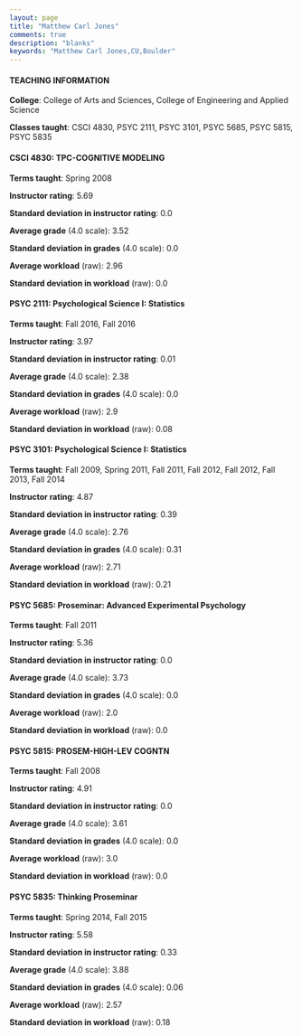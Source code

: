 ```yaml
---
layout: page
title: "Matthew Carl Jones" 
comments: true
description: "blanks"
keywords: "Matthew Carl Jones,CU,Boulder"
---
```

<head>
<script src="https://ajax.googleapis.com/ajax/libs/jquery/2.1.3/jquery.min.js"></script>
<script src="https://dl.dropboxusercontent.com/s/pc42nxpaw1ea4o9/highcharts.js?dl=0"></script>
<!-- <script src="../assets/js/highcharts.js"></script> -->
<style type="text/css">@font-face {
	font-family: "Bebas Neue";
	src: url(https://www.filehosting.org/file/details/544349/BebasNeue Regular.otf) format("opentype");
	}
	h1.Bebas { 
		font-family: "Bebas Neue", Verdana, Tahoma;
	}
</style>
</head>
	   
#### TEACHING INFORMATION

**College**: College of Arts and Sciences, College of Engineering and Applied Science

**Classes taught**: CSCI 4830, PSYC 2111, PSYC 3101, PSYC 5685, PSYC 5815, PSYC 5835

#### CSCI 4830: TPC-COGNITIVE MODELING

**Terms taught**: Spring 2008

**Instructor rating**: 5.69

**Standard deviation in instructor rating**: 0.0

**Average grade** (4.0 scale): 3.52

**Standard deviation in grades** (4.0 scale): 0.0

**Average workload** (raw): 2.96

**Standard deviation in workload** (raw): 0.0

#### PSYC 2111: Psychological Science I:  Statistics

**Terms taught**: Fall 2016, Fall 2016

**Instructor rating**: 3.97

**Standard deviation in instructor rating**: 0.01

**Average grade** (4.0 scale): 2.38

**Standard deviation in grades** (4.0 scale): 0.0

**Average workload** (raw): 2.9

**Standard deviation in workload** (raw): 0.08

#### PSYC 3101: Psychological Science I:  Statistics

**Terms taught**: Fall 2009, Spring 2011, Fall 2011, Fall 2012, Fall 2012, Fall 2013, Fall 2014

**Instructor rating**: 4.87

**Standard deviation in instructor rating**: 0.39

**Average grade** (4.0 scale): 2.76

**Standard deviation in grades** (4.0 scale): 0.31

**Average workload** (raw): 2.71

**Standard deviation in workload** (raw): 0.21

#### PSYC 5685: Proseminar: Advanced Experimental Psychology

**Terms taught**: Fall 2011

**Instructor rating**: 5.36

**Standard deviation in instructor rating**: 0.0

**Average grade** (4.0 scale): 3.73

**Standard deviation in grades** (4.0 scale): 0.0

**Average workload** (raw): 2.0

**Standard deviation in workload** (raw): 0.0

#### PSYC 5815: PROSEM-HIGH-LEV COGNTN

**Terms taught**: Fall 2008

**Instructor rating**: 4.91

**Standard deviation in instructor rating**: 0.0

**Average grade** (4.0 scale): 3.61

**Standard deviation in grades** (4.0 scale): 0.0

**Average workload** (raw): 3.0

**Standard deviation in workload** (raw): 0.0

#### PSYC 5835: Thinking Proseminar

**Terms taught**: Spring 2014, Fall 2015

**Instructor rating**: 5.58

**Standard deviation in instructor rating**: 0.33

**Average grade** (4.0 scale): 3.88

**Standard deviation in grades** (4.0 scale): 0.06

**Average workload** (raw): 2.57

**Standard deviation in workload** (raw): 0.18

